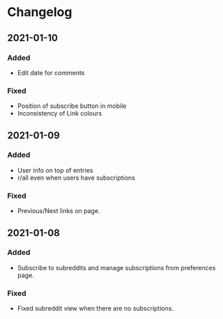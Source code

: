 # Changelog

## 2021-01-10

### Added

- Edit date for comments

### Fixed

- Position of subscribe button in mobile
- Inconsistency of Link colours

## 2021-01-09

### Added

- User info on top of entries
- r/all even when users have subscriptions

### Fixed
- Previous/Next links on page.

## 2021-01-08

### Added

- Subscribe to subreddits and manage subscriptions from preferences page.

### Fixed

- Fixed subreddit view when there are no subscriptions.









